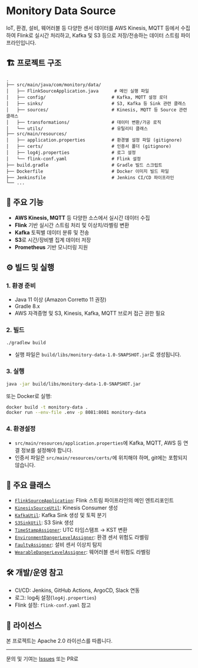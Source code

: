 # Monitory Data Source

IoT, 환경, 설비, 웨어러블 등 다양한 센서 데이터를 AWS Kinesis, MQTT 등에서 수집하여 Flink로 실시간 처리하고, Kafka 및 S3 등으로 저장/전송하는 데이터 스트림 파이프라인입니다.

## 🏗️ 프로젝트 구조

```
.
├── src/main/java/com/monitory/data/
│   ├── FlinkSourceApplication.java      # 메인 실행 파일
│   ├── config/                         # Kafka, MQTT 설정 로더
│   ├── sinks/                          # S3, Kafka 등 Sink 관련 클래스
│   ├── sources/                        # Kinesis, MQTT 등 Source 관련 클래스
│   ├── transformations/                # 데이터 변환/가공 로직
│   └── utils/                          # 유틸리티 클래스
├── src/main/resources/
│   ├── application.properties          # 환경별 설정 파일 (gitignore)
│   ├── certs/                          # 인증서 폴더 (gitignore)
│   ├── log4j.properties                # 로그 설정
│   └── flink-conf.yaml                 # Flink 설정
├── build.gradle                        # Gradle 빌드 스크립트
├── Dockerfile                          # Docker 이미지 빌드 파일
├── Jenkinsfile                         # Jenkins CI/CD 파이프라인
└── ...
```

## 🚀 주요 기능

- **AWS Kinesis, MQTT** 등 다양한 소스에서 실시간 데이터 수집
- **Flink** 기반 실시간 스트림 처리 및 이상치/라벨링 변환
- **Kafka** 토픽별 데이터 분류 및 전송
- **S3**로 시간/장비별 집계 데이터 저장
- **Prometheus** 기반 모니터링 지원

## ⚙️ 빌드 및 실행

### 1. 환경 준비

- Java 11 이상 (Amazon Corretto 11 권장)
- Gradle 8.x
- AWS 자격증명 및 S3, Kinesis, Kafka, MQTT 브로커 접근 권한 필요

### 2. 빌드

```sh
./gradlew build
```

- 실행 파일은 `build/libs/monitory-data-1.0-SNAPSHOT.jar`로 생성됩니다.

### 3. 실행

```sh
java -jar build/libs/monitory-data-1.0-SNAPSHOT.jar
```

또는 Docker로 실행:

```sh
docker build -t monitory-data .
docker run --env-file .env -p 8081:8081 monitory-data
```

### 4. 환경설정

- `src/main/resources/application.properties`에 Kafka, MQTT, AWS 등 연결 정보를 설정해야 합니다.
- 인증서 파일은 `src/main/resources/certs/`에 위치해야 하며, git에는 포함되지 않습니다.

## 📝 주요 클래스

- [`FlinkSourceApplication`](src/main/java/com/monitory/data/FlinkSourceApplication.java): Flink 스트림 파이프라인의 메인 엔트리포인트
- [`KinesisSourceUtil`](src/main/java/com/monitory/data/utils/KinesisSourceUtil.java): Kinesis Consumer 생성
- [`KafkaUtil`](src/main/java/com/monitory/data/utils/KafkaUtil.java): Kafka Sink 생성 및 토픽 분기
- [`S3SinkUtil`](src/main/java/com/monitory/data/utils/S3SinkUtil.java): S3 Sink 생성
- [`TimeStampAssigner`](src/main/java/com/monitory/data/transformations/TimeStampAssigner.java): UTC 타임스탬프 → KST 변환
- [`EnvironmentDangerLevelAssigner`](src/main/java/com/monitory/data/transformations/EnvironmentDangerLevelAssigner.java): 환경 센서 위험도 라벨링
- [`FaultyAssigner`](src/main/java/com/monitory/data/transformations/FaultyAssigner.java): 설비 센서 이상치 탐지
- [`WearableDangerLevelAssigner`](src/main/java/com/monitory/data/transformations/WearableDangerLevelAssigner.java): 웨어러블 센서 위험도 라벨링

## 🛠️ 개발/운영 참고

- CI/CD: Jenkins, GitHub Actions, ArgoCD, Slack 연동
- 로그: log4j 설정(`log4j.properties`)
- Flink 설정: `flink-conf.yaml` 참고

## 📄 라이선스

본 프로젝트는 Apache 2.0 라이선스를 따릅니다.

---

문의 및 기여는 [Issues](https://github.com/Fac2Real/monitory-data-source/issues) 또는 PR로
